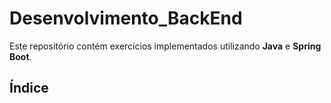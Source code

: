 # Desenvolvimento_BackEnd

Este repositório contém exercícios implementados utilizando **Java** e **Spring Boot**. 

## Índice
